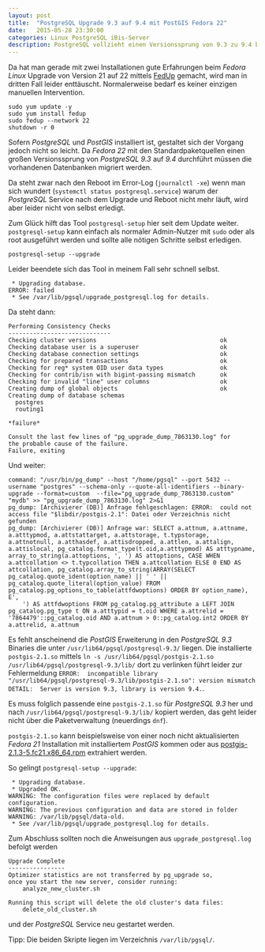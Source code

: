 ```yaml
---
layout: post
title:  "PostgreSQL Upgrade 9.3 auf 9.4 mit PostGIS Fedora 22"
date:   2015-05-28 23:30:00
categories: Linux PostgreSQL iBis-Server
description: PostgreSQL vollzieht einen Versionssprung von 9.3 zu 9.4 beim Update von Fedora auf Version 22, dabei bedarf es ein paar Tricks die PgSQL Datenbanken zu aktualisieren.
---
```


Da hat man gerade mit zwei Installationen gute Erfahrungen beim *Fedora Linux* Upgrade von Version 21 auf 22  mittels [FedUp](https://fedoraproject.org/wiki/FedUp) gemacht, wird man in dritten Fall leider enttäuscht.
Normalerweise bedarf es keiner einzigen manuellen Intervention.

```
sudo yum update -y
sudo yum install fedup
sudo fedup --network 22
shutdown -r 0
```

Sofern *PostgreSQL* und *PostGIS* installiert ist, gestaltet sich der Vorgang jedoch nicht so leicht.
Da *Fedora 22* mit den Standardpaketquellen einen großen Versionssprung von *PostgreSQL 9.3* auf *9.4* durchführt müssen die vorhandenen Datenbanken migriert werden.

Da steht zwar nach den Reboot im Error-Log (```journalctl -xe```) wenn man sich wundert (```systemctl status postgresql.service```) warum der *PostgreSQL* Service nach dem Upgrade und Reboot nicht mehr läuft, wird aber leider nicht von selbst erledigt.

Zum Glück hilft das Tool ```postgresql-setup``` hier seit dem Update weiter.
```postgresql-setup``` kann einfach als normaler Admin-Nutzer mit ```sudo``` oder als root ausgeführt werden und sollte alle nötigen Schritte selbst erledigen.

```
postgresql-setup --upgrade
```

Leider beendete sich das Tool in meinem Fall sehr schnell selbst.

```
 * Upgrading database.
ERROR: failed
 * See /var/lib/pgsql/upgrade_postgresql.log for details.
```

Da steht dann:

```
Performing Consistency Checks
-----------------------------
Checking cluster versions                                   ok
Checking database user is a superuser                       ok
Checking database connection settings                       ok
Checking for prepared transactions                          ok
Checking for reg* system OID user data types                ok
Checking for contrib/isn with bigint-passing mismatch       ok
Checking for invalid "line" user columns                    ok
Creating dump of global objects                             ok
Creating dump of database schemas
  postgres
  routing1

*failure*

Consult the last few lines of "pg_upgrade_dump_7863130.log" for
the probable cause of the failure.
Failure, exiting
```

Und weiter:

```
command: "/usr/bin/pg_dump" --host "/home/pgsql" --port 5432 --username "postgres" --schema-only --quote-all-identifiers --binary-upgrade --format=custom  --file="pg_upgrade_dump_7863130.custom" "mydb" >> "pg_upgrade_dump_7863130.log" 2>&1
pg_dump: [Archivierer (DB)] Anfrage fehlgeschlagen: ERROR:  could not access file "$libdir/postgis-2.1": Datei oder Verzeichnis nicht gefunden
pg_dump: [Archivierer (DB)] Anfrage war: SELECT a.attnum, a.attname, a.atttypmod, a.attstattarget, a.attstorage, t.typstorage, a.attnotnull, a.atthasdef, a.attisdropped, a.attlen, a.attalign, a.attislocal, pg_catalog.format_type(t.oid,a.atttypmod) AS atttypname, array_to_string(a.attoptions, ', ') AS attoptions, CASE WHEN a.attcollation <> t.typcollation THEN a.attcollation ELSE 0 END AS attcollation, pg_catalog.array_to_string(ARRAY(SELECT pg_catalog.quote_ident(option_name) || ' ' || pg_catalog.quote_literal(option_value) FROM pg_catalog.pg_options_to_table(attfdwoptions) ORDER BY option_name), E',
    ') AS attfdwoptions FROM pg_catalog.pg_attribute a LEFT JOIN pg_catalog.pg_type t ON a.atttypid = t.oid WHERE a.attrelid = '7864479'::pg_catalog.oid AND a.attnum > 0::pg_catalog.int2 ORDER BY a.attrelid, a.attnum
```
Es fehlt anscheinend die *PostGIS* Erweiterung in den *PostgreSQL 9.3* Binaries die unter ```/usr/lib64/pgsql/postgresql-9.3/``` liegen.
Die installierte ```postgis-2.1.so``` mittels ```ln -s /usr/lib64/pgsql/postgis-2.1.so /usr/lib64/pgsql/postgresql-9.3/lib/``` dort zu verlinken führt leider zur Fehlermeldung ```ERROR:  incompatible library "/usr/lib64/pgsql/postgresql-9.3/lib/postgis-2.1.so": version mismatch  DETAIL:  Server is version 9.3, library is version 9.4.```.

Es muss folglich passende eine ```postgis-2.1.so``` für *PostgreSQL 9.3* her und nach ```/usr/lib64/pgsql/postgresql-9.3/lib/``` kopiert werden, das geht leider nicht über die Paketverwaltung (neuerdings ```dnf```).

```postgis-2.1.so``` kann beispielsweise von einer noch nicht aktualisierten *Fedora 21* Installation mit installiertem *PostGIS* kommen oder aus [postgis-2.1.3-5.fc21.x86_64.rpm](http://mirror2.hs-esslingen.de/fedora/linux/releases/21/Everything/x86_64/os/Packages/p/postgis-2.1.3-5.fc21.x86_64.rpm) extrahiert werden.

So gelingt ```postgresql-setup --upgrade```:

```                                             
 * Upgrading database.
 * Upgraded OK.
WARNING: The configuration files were replaced by default configuration.
WARNING: The previous configuration and data are stored in folder
WARNING: /var/lib/pgsql/data-old.
 * See /var/lib/pgsql/upgrade_postgresql.log for details.
```

Zum Abschluss sollten noch die Anweisungen aus ```upgrade_postgresql.log``` befolgt werden

```
Upgrade Complete
----------------
Optimizer statistics are not transferred by pg_upgrade so,
once you start the new server, consider running:
    analyze_new_cluster.sh

Running this script will delete the old cluster's data files:
    delete_old_cluster.sh
```

und der *PostgreSQL* Service neu gestartet werden.

Tipp: Die beiden Skripte liegen im Verzeichnis ```/var/lib/pgsql/```.
